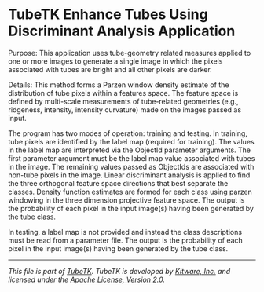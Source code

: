 TubeTK Enhance Tubes Using Discriminant Analysis Application
============================================================

Purpose: This application uses tube-geometry related measures applied to
one or more images to generate a single image in which the pixels associated
with tubes are bright and all other pixels are darker.

Details: This method forms a Parzen window density estimate of the
distribution of tube pixels within a features space.  The feature space is
defined by multi-scale measurements of tube-related geometries (e.g.,
ridgeness, intensity, intensity curvature) made on the images passed
as input.

The program has two modes of operation: training and testing.  In training,
tube pixels are identified by the label map (required for training).
The values in the label map are interpreted via the ObjectId
parameter arguments.  The first parameter argument must be the label map
value associated with tubes in the image.  The remaining values passed as
ObjectIds are associated with non-tube pixels in the image.  Linear
discriminant analysis is applied to find the three orthogonal feature space
directions that best separate the classes.  Density function
estimates are formed for each class using parzen windowing in the three
dimension projective feature space.  The output is the probability of
each pixel in the input image(s) having been generated by the tube class.

In testing, a label map is not provided and instead the class descriptions
must be read from a parameter file.   The output is the probability of
each pixel in the input image(s) having been generated by the tube class.


---
*This file is part of [TubeTK](http://www.tubetk.org). TubeTK is developed by [Kitware, Inc.](https://www.kitware.com) and licensed under the [Apache License, Version 2.0](https://www.apache.org/licenses/LICENSE-2.0).*
